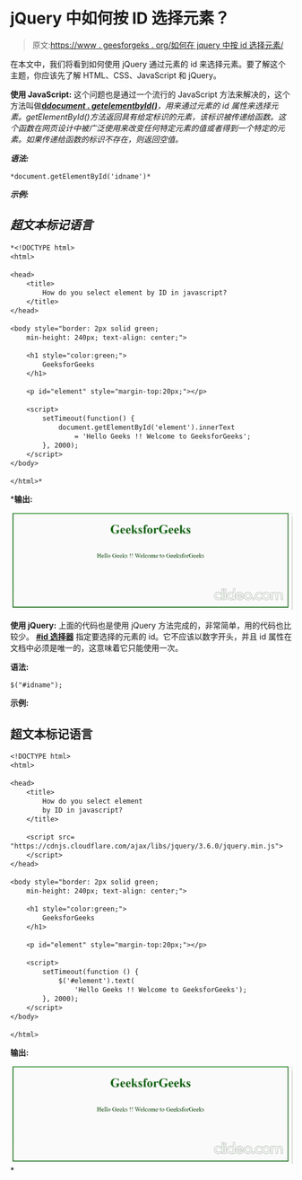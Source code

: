 # jQuery 中如何按 ID 选择元素？

> 原文:[https://www . geesforgeks . org/如何在 jquery 中按 id 选择元素/](https://www.geeksforgeeks.org/how-to-select-element-by-id-in-jquery/)

在本文中，我们将看到如何使用 jQuery 通过元素的 id 来选择元素。要了解这个主题，你应该先了解 HTML、CSS、JavaScript 和 jQuery。

**使用 JavaScript:** 这个问题也是通过一个流行的 JavaScript 方法来解决的，这个方法叫做[**d*****document . getelementbyId()***](https://www.geeksforgeeks.org/html-dom-getelementbyid-method/)*，用来通过元素的 id 属性来选择元素。getElementById()方法返回具有给定标识的元素，该标识被传递给函数。这个函数在网页设计中被广泛使用来改变任何特定元素的值或者得到一个特定的元素。如果传递给函数的标识不存在，则返回空值。*

***语法:***

```
*document.getElementById('idname')* 
```

***示例:***

## *超文本标记语言*

```
*<!DOCTYPE html>
<html>

<head>
    <title>
        How do you select element by ID in javascript?
    </title>
</head>

<body style="border: 2px solid green; 
    min-height: 240px; text-align: center;">

    <h1 style="color:green;">
        GeeksforGeeks
    </h1>

    <p id="element" style="margin-top:20px;"></p>

    <script>
        setTimeout(function() {
            document.getElementById('element').innerText 
                = 'Hello Geeks !! Welcome to GeeksforGeeks';
        }, 2000);
    </script>
</body>

</html>*
```

 ***输出:**

![](img/12733a8ffda324517c7a027395c661c1.png)

**使用 jQuery:** 上面的代码也是使用 jQuery 方法完成的，非常简单，用的代码也比较少。 [**#id 选择器**](https://www.geeksforgeeks.org/jquery-id-selector/) 指定要选择的元素的 id。它不应该以数字开头，并且 id 属性在文档中必须是唯一的，这意味着它只能使用一次。

**语法:**

```
$("#idname");
```

**示例:**

## 超文本标记语言

```
<!DOCTYPE html>
<html>

<head>
    <title>
        How do you select element 
        by ID in javascript?
    </title>

    <script src=
"https://cdnjs.cloudflare.com/ajax/libs/jquery/3.6.0/jquery.min.js">
    </script>
</head>

<body style="border: 2px solid green; 
    min-height: 240px; text-align: center;">

    <h1 style="color:green;">
        GeeksforGeeks
    </h1>

    <p id="element" style="margin-top:20px;"></p>

    <script>
        setTimeout(function () {
            $('#element').text(
                'Hello Geeks !! Welcome to GeeksforGeeks');
        }, 2000);
    </script>
</body>

</html>
```

**输出:**

![](img/12733a8ffda324517c7a027395c661c1.png)*